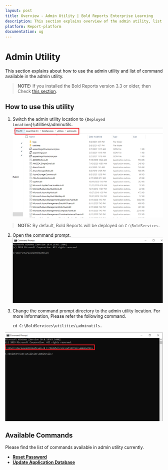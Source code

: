 ```yaml
---
layout: post
title: Overview - Admin Utility | Bold Reports Enterprise Learning
description: This section explains overview of the admin utility, list of available commands, and how to use those commands in the admin utility.
platform: Report-platform
documentation: ug
---
```


# Admin Utility

This section explains about how to use the admin utility and list of command available in the admin utility.

 >**NOTE:** If you installed the Bold Reports version 3.3 or older, then Check [this section](./../admin-utility/v2.4-or-older/).

## How to use this utility

1. Switch the admin utility location to `{Deployed Location}`\utilities\adminutils.
![folder](/static/assets/on-premise/images/tenant-management/admin-utility/folderpath.png)
> **NOTE:** By default, Bold Reports will be deployed on `C:\BoldServices`.

2. Open the command prompt.
![cmd-window](/static/assets/on-premise/images/tenant-management/admin-utility/cmdpmpt.png)

3. Change the command prompt directory to the admin utility location. For more information, Please refer the following command.

       cd C:\BoldServices\utilities\adminutils.

![utils-cmd](/static/assets/on-premise/images/tenant-management/admin-utility/utilscmd-1.png)

## Available Commands

Please find the list of commands available in admin utility currently.
* [**Reset Password**](./../admin-utility/reset-password/)
* [**Update Application Database**](./../admin-utility/reset-application-database/)
